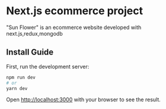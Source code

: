 <h1>
Next.js ecommerce project
</h1>
<p>
"Sun Flower" is an ecommerce website developed with next.js,redux,mongodb
</p>

## Install Guide

First, run the development server:

```bash
npm run dev
# or
yarn dev
```

Open [http://localhost:3000](http://localhost:3000) with your browser to see the result.

